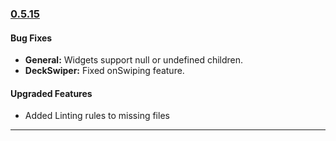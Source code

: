 ### [0.5.15](https://github.com/GeekyAnts/NativeBase/releases/tag/v0.5.15)

#### Bug Fixes
* **General:** Widgets support null or undefined children.
* **DeckSwiper:** Fixed onSwiping feature.

#### Upgraded Features
* Added Linting rules to missing files

<hr>
